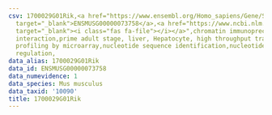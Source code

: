 ```yaml
---
csv: 1700029G01Rik,<a href="https://www.ensembl.org/Homo_sapiens/Gene/Summary?db=core;g=ENSMUSG00000073758"
  target="_blank">ENSMUSG00000073758</a>,<a href="https://www.ncbi.nlm.nih.gov/pubmed/23834426"
  target="_blank"><i class="fas fa-file"></i></a>",chromatin immunoprecipitation assay,direct
  interaction,prime adult stage, liver, Hepatocyte, high throughput transcription
  profiling by microarray,nucleotide sequence identification,nucleotide sequence identification,transcriptional
  regulation,
data_alias: 1700029G01Rik
data_id: ENSMUSG00000073758
data_numevidence: 1
data_species: Mus musculus
data_taxid: '10090'
title: 1700029G01Rik
---
```

